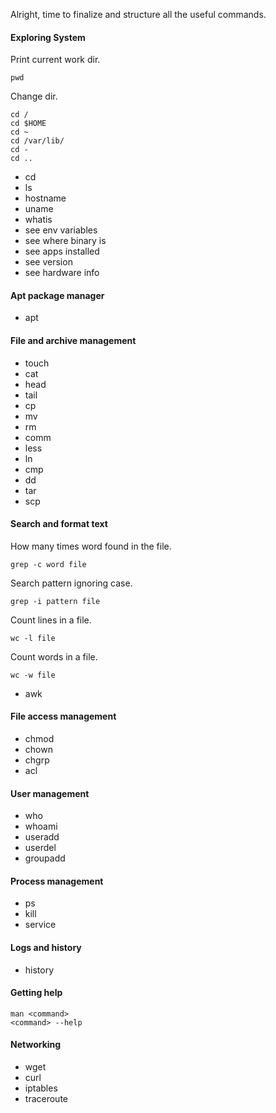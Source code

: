 Alright, time to finalize and structure all the useful commands.

#### Exploring System
Print current work dir.
```shell script
pwd
```
Change dir.
```shell script
cd /
cd $HOME
cd ~
cd /var/lib/
cd - 
cd ..
```

- cd 
- ls
- hostname
- uname
- whatis 
- see env variables
- see where binary is 
- see apps installed
- see version 
- see hardware info

#### Apt package manager
- apt

#### File and archive management
- touch 
- cat 
- head 
- tail 
- cp 
- mv 
- rm 
- comm 
- less 
- ln 
- cmp 
- dd 
- tar
- scp

#### Search and format text
How many times word found in the file.
```shell script
grep -c word file
```
Search pattern ignoring case. 
```shell script
grep -i pattern file
```
Count lines in a file.
```shell script
wc -l file
```
Count words in a file. 
```shell script
wc -w file
```

- awk

#### File access management 
- chmod
- chown
- chgrp 
- acl

#### User management

- who 
- whoami
- useradd
- userdel
- groupadd

#### Process management 
- ps 
- kill 
- service

#### Logs and history
- history

#### Getting help 
```shell script
man <command>
<command> --help
```

#### Networking 
- wget 
- curl 
- iptables 
- traceroute
